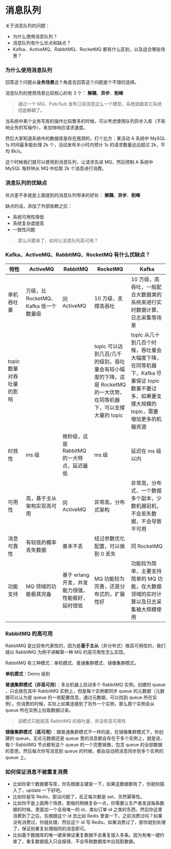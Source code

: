 # 消息队列

关于消息队列的问题：

- 为什么使用消息队列？
- 消息队列有什么优点和缺点？
- Kafka、ActiveMQ、RabbitMQ、RocketMQ 都有什么区别，以及适合哪些场景？

### 为什么使用消息队列

回答这个问题从**业务场景**这个角度去回答这个问题是个不错的选择。

消息队列的使用场景比较核心的有 3 个： **解耦**、**异步**、**削峰**

> 通过一个 MQ，Pub/Sub 发布订阅消息这么一个模型，系统就跟其它系统彻底解耦了。

当系统中某个业务写库的操作比较繁多的时候，可以考虑使用队列异步入库（不影响业务的写操作），来加快响应请求速度。

然后大家知道系统中的数据库是存在瓶颈的，打个比方：某活动 A 系统中 MySQL 1s 时间最多能处理 2k 个，活动发布半小时内预计 1s 的请求数量远远超过 2k，平均 8k/s。

这个时候我们就可以使用到消息队列，让请求先进 MQ，然后控制 A 系统中 MySQL 每秒钟从 MQ 中拉取 2k 个消息进行消费。

### 消息队列的优缺点

优点差不多就是上面提到的消息队列带来的好处： **解耦**、**异步**、**削峰**

缺点的话，添加了外部依赖之后：

- 系统可用性降低
- 系统复杂度提高
- 一致性问题

> 那么问题来了，如何让消息队列高可用？

### Kafka、ActiveMQ、RabbitMQ、RocketMQ 有什么优缺点？

| 特性 | ActiveMQ | RabbitMQ | RocketMQ | Kafka |
|---|---|---|---|---|
| 单机吞吐量 | 万级，比 RocketMQ、Kafka 低一个数量级 | 同 ActiveMQ | 10 万级，支撑高吞吐 | 10 万级，高吞吐，一般配合大数据类的系统来进行实时数据计算、日志采集等场景 |
| topic 数量对吞吐量的影响 | | | topic 可以达到几百/几千的级别，吞吐量会有较小幅度的下降，这是 RocketMQ 的一大优势，在同等机器下，可以支撑大量的 topic | topic 从几十到几百个时候，吞吐量会大幅度下降，在同等机器下，Kafka 尽量保证 topic 数量不要过多，如果要支撑大规模的 topic，需要增加更多的机器资源 |
| 时效性 | ms 级 | 微秒级，这是 RabbitMQ 的一大特点，延迟最低 | ms 级 | 延迟在 ms 级以内 |
| 可用性 | 高，基于主从架构实现高可用 | 同 ActiveMQ | 非常高，分布式架构 | 非常高，分布式，一个数据多个副本，少数机器宕机，不会丢失数据，不会导致不可用 |
| 消息可靠性 | 有较低的概率丢失数据 | 基本不丢 | 经过参数优化配置，可以做到 0 丢失 | 同 RocketMQ |
| 功能支持 | MQ 领域的功能极其完备 | 基于 erlang 开发，并发能力很强，性能极好，延时很低 | MQ 功能较为完善，还是分布式的，扩展性好 | 功能较为简单，主要支持简单的 MQ 功能，在大数据领域的实时计算以及日志采集被大规模使用 |


### RabbitMQ 的高可用

RabbitMQ 是比较有代表性的，因为是**基于主从**（非分布式）做高可用性的，我们就以 RabbitMQ 为例子讲解第一种 MQ 的高可用性怎么实现。

RabbitMQ 有三种模式：单机模式、普通集群模式、镜像集群模式。

**单机模式**：Demo 级别

**普通集群模式（非高可用）**：多台机器上启动多个 RabbitMQ 实例。创建的 queue ，只会放在其中 RabbitMQ 实例上，但是每个实例都同步 queue 的元数据（元数据可以认为是 queue 的一些配置信息，通过元数据，可以找到 queue 所在实例）。你消费的时候，实际上如果连接到了另外一个实例，那么那个实例会从 queue 所在实例上拉取数据过来。
> 该模式只能提高 RabbitMQ 的吞吐量，并没有高可用性

**镜像集群模式（高可用）**：跟普通集群模式不一样的是，在镜像集群模式下，你创建的 queue，无论元数据还是 queue 里的消息都会存在于多个实例上，就是说，每个 RabbitMQ 节点都有这个 queue 的一个完整镜像，包含 queue 的全部数据的意思。然后每次你写消息到 queue 的时候，都会自动把消息同步到多个实例的 queue 上。

### 如何保证消息不被重复消费

- 比如你拿个数据要写库，你先根据主键查一下，如果这数据都有了，你就别插入了，update 一下好吧。
- 比如你是写 Redis，那没问题了，反正每次都是 set，天然幂等性。
- 比如你不是上面两个场景，那做的稍微复杂一点，你需要让生产者发送每条数据的时候，里面加一个全局唯一的 id，类似订单 id 之类的东西，然后你这里消费到了之后，先根据这个 id 去比如 Redis 里查一下，之前消费过吗？如果没有消费过，你就处理，然后这个 id 写 Redis。如果消费过了，那你就别处理了，保证别重复处理相同的消息即可。
- 比如基于数据库的唯一键来保证重复数据不会重复插入多条。因为有唯一键约束了，重复数据插入只会报错，不会导致数据库中出现脏数据。

